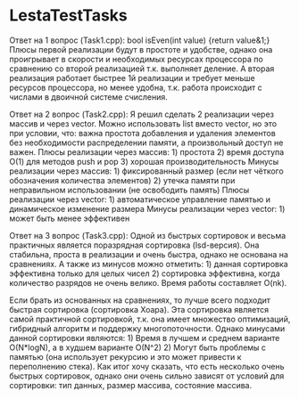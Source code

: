 # LestaTestTasks
Ответ на 1 вопрос (Task1.cpp):
bool isEven(int value) {return value&1;}
Плюсы первой реализации будут в простоте и удобстве, однако она проигрывает в скорости и необходимых ресурсах процессора по сравнению со второй реализацией т.к. выполняет деление. 
А вторая реализация работает быстрее 1й реализации и требует меньше ресурсов процессора, но менее удобна, т.к. работа происходит с числами в двоичной системе счисления.

Ответ на 2 вопрос (Task2.cpp):
Я решил сделать 2 реализации через массив и через vector. Можно использовать list вместо vector, но это при условии, что: важна простота добавления и удаления элементов без необходимости распределении памяти, а произвольный доступ не важен.
Плюсы реализации через массив: 1) простота 2) время доступа О(1) для методов push и pop 3) хорошая производительность
Минусы реализации через массив: 1) фиксированный размер (если нет чёткого обозначения количества элементов) 2) утечка памяти при неправильном использовании (не освободить память)
Плюсы реализации через vector: 1) автоматическое управление памятью и динамическое изменение размера
Минусы реализации через vector: 1) может быть менее эффективен

Ответ на 3 вопрос (Task3.cpp):
Одной из быстрых сортировок и весьма практичных является поразрядная сортировка (lsd-версия). Она стабильна, проста в реализации и очень быстра, однако не основана на сравнениях. А также из минусов можно отметить: 1) данная сортировка эффективна только для целых чисел 2) сортировка эффективна, когда количество разрядов не очень велико. Время работы составляет O(nk).

Если брать из основанных на сравнениях, то лучше всего подходит быстрая сортировка (сортировка Хоара). Эта сортировка является самой практичной сортировкой, т.к. она имеет множество оптимизаций, гибридный алгоритм и поддержку многопоточности. Однако минусами данной сортировки являются: 1) Время в лучшем и среднем варианте O(N*logN), а в худшем варианте O(N^2) 2) Могут быть проблемы с памятью (она использует рекурсию и это может привести к переполнению стека).
Как итог хочу сказать, что есть несколько очень быстрых сортировок, однако они очень сильно зависят от условий для сортировки: тип данных, размер массива, состояние массива.
